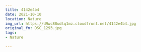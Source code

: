 ```yaml
---
title: 4142e4b4
date: 2021-10-10
location: Nature
img_url: https://d9wc88udlq1mz.cloudfront.net/4142e4b4.jpg
original_fn: DSC_1293.jpg
tags:
- Nature

---
```

